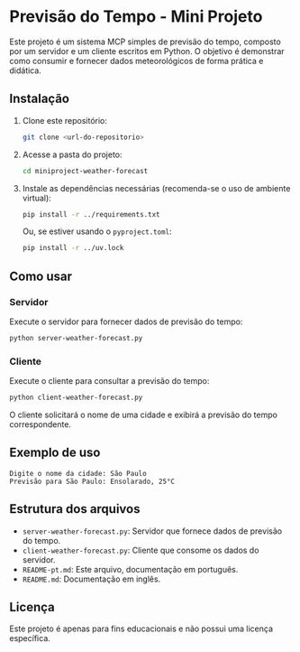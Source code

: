 # Previsão do Tempo - Mini Projeto

Este projeto é um sistema MCP simples de previsão do tempo, composto por um servidor e um cliente escritos em Python. O objetivo é demonstrar como consumir e fornecer dados meteorológicos de forma prática e didática.

## Instalação

1. Clone este repositório:
   ```bash
   git clone <url-do-repositorio>
   ```
2. Acesse a pasta do projeto:
   ```bash
   cd miniproject-weather-forecast
   ```
3. Instale as dependências necessárias (recomenda-se o uso de ambiente virtual):
   ```bash
   pip install -r ../requirements.txt
   ```
   Ou, se estiver usando o `pyproject.toml`:
   ```bash
   pip install -r ../uv.lock
   ```

## Como usar

### Servidor
Execute o servidor para fornecer dados de previsão do tempo:
```bash
python server-weather-forecast.py
```

### Cliente
Execute o cliente para consultar a previsão do tempo:
```bash
python client-weather-forecast.py
```

O cliente solicitará o nome de uma cidade e exibirá a previsão do tempo correspondente.

## Exemplo de uso
```
Digite o nome da cidade: São Paulo
Previsão para São Paulo: Ensolarado, 25°C
```

## Estrutura dos arquivos
- `server-weather-forecast.py`: Servidor que fornece dados de previsão do tempo.
- `client-weather-forecast.py`: Cliente que consome os dados do servidor.
- `README-pt.md`: Este arquivo, documentação em português.
- `README.md`: Documentação em inglês.

## Licença
Este projeto é apenas para fins educacionais e não possui uma licença específica.
